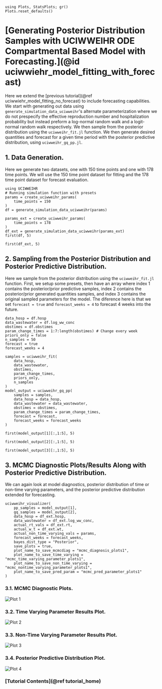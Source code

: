 ```@setup tutorial_forecast
using Plots, StatsPlots; gr()
Plots.reset_defaults()

```

# [Generating Posterior Distribution Samples with UCIWWEIHR ODE Compartmental Based Model with Forecasting.](@id uciwwiehr_model_fitting_with_forecast)

Here we extend the [previous tutorial](@ref uciwwiehr_model_fitting_no_forecast)  to include forecasting capabilities.  We start with generating out data using `generate_simulation_data_uciwweihr`'s alternate parameterization where we do not prespecify the effective reproduction number and hospitalization probability but instead preform a log-normal random walk and a logit-normal random walk respectively.  We then sample from the posterior distribution using the `uciwweihr_fit.jl` function.  We then generate desired quantities and forecast for a given time period with the posterior predictive distribution, using `uciwweihr_gq_pp.jl`.


## 1. Data Generation.

Here we generate two datasets, one with 150 time points and one with 178 time points.  We will use the 150 time point dataset for fitting and the 178 time point dataset for forecast evaluation.

``` @example tutorial_forecast
using UCIWWEIHR
# Running simulation function with presets
params = create_uciwweihr_params(
    time_points = 150
)
df = generate_simulation_data_uciwweihr(params)

params_ext = create_uciwweihr_params(
    time_points = 178
)
df_ext = generate_simulation_data_uciwweihr(params_ext)
first(df, 5)
```

``` @example tutorial_forecast
first(df_ext, 5)
```

## 2. Sampling from the Posterior Distribution and Posterior Predictive Distribution.

Here we sample from the posterior distribution using the `uciwweihr_fit.jl` function.  First, we setup some presets, then have an array where index 1 contains the posterior/prior predictive samples, index 2 contains the posterior/prior generated quantities samples, and index 3 contains the original sampled parameters for the model.  The diference here is that we set `forecast = true` and `forecast_weeks = 4` to forecast 4 weeks into the future.

``` @example tutorial_forecast
data_hosp = df.hosp
data_wastewater = df.log_ww_conc
obstimes = df.obstimes
param_change_times = 1:7:length(obstimes) # Change every week
priors_only = false
n_samples = 50
forecast = true
forecast_weeks = 4

samples = uciwweihr_fit(
    data_hosp,
    data_wastewater,
    obstimes,
    param_change_times,
    priors_only,
    n_samples
)
model_output = uciwweihr_gq_pp(
    samples = samples,
    data_hosp = data_hosp,
    data_wastewater = data_wastewater,
    obstimes = obstimes,
    param_change_times = param_change_times,
    forecast = forecast,
    forecast_weeks = forecast_weeks
)

first(model_output[1][:,1:5], 5)
```

``` @example tutorial_forecast
first(model_output[2][:,1:5], 5)
```

``` @example tutorial_forecast
first(model_output[3][:,1:5], 5)
```

## 3. MCMC Diagnostic Plots/Results Along with Posterior Predictive Distribution.

We can again look at model diagnostics, posterior distribution of time or non-time varying parameters, and the posterior predictive distribution extended for forecasting.

```@example tutorial_forecast
uciwweihr_visualizer(
    pp_samples = model_output[1],
    gq_samples = model_output[2],
    data_hosp = df_ext.hosp,
    data_wastewater = df_ext.log_ww_conc, 
    actual_rt_vals = df_ext.rt, 
    actual_w_t = df_ext.wt, 
    actual_non_time_varying_vals = params,
    forecast_weeks = forecast_weeks,
    bayes_dist_type = "Posterior",
    save_plots = true,
    plot_name_to_save_mcmcdiag = "mcmc_diagnosis_plots1",
    plot_name_to_save_time_varying = "mcmc_time_varying_parameter_plots1",
    plot_name_to_save_non_time_varying = "mcmc_nontime_varying_parameter_plots1",
    plot_name_to_save_pred_param = "mcmc_pred_parameter_plots1"
)
```

### 3.1. MCMC Diagnostic Plots.

![Plot 1](plots/mcmc_diagnosis_plots1.png)

### 3.2. Time Varying Parameter Results Plot.

![Plot 2](plots/mcmc_time_varying_parameter_plots1.png)

### 3.3. Non-Time Varying Parameter Results Plot.
![Plot 3](plots/mcmc_nontime_varying_parameter_plots1.png)

### 3.4. Posterior Predictive Distribution Plot.

![Plot 4](plots/mcmc_pred_parameter_plots1.png)


### [Tutorial Contents](@ref tutorial_home)